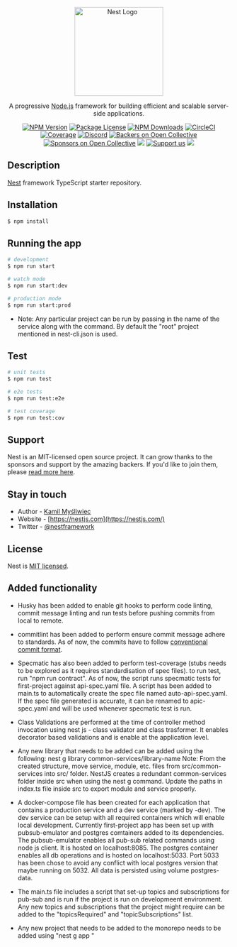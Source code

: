 <p align="center">
  <a href="http://nestjs.com/" target="blank"><img src="https://nestjs.com/img/logo-small.svg" width="200" alt="Nest Logo" /></a>
</p>

[circleci-image]: https://img.shields.io/circleci/build/github/nestjs/nest/master?token=abc123def456
[circleci-url]: https://circleci.com/gh/nestjs/nest

  <p align="center">A progressive <a href="http://nodejs.org" target="_blank">Node.js</a> framework for building efficient and scalable server-side applications.</p>
    <p align="center">
<a href="https://www.npmjs.com/~nestjscore" target="_blank"><img src="https://img.shields.io/npm/v/@nestjs/core.svg" alt="NPM Version" /></a>
<a href="https://www.npmjs.com/~nestjscore" target="_blank"><img src="https://img.shields.io/npm/l/@nestjs/core.svg" alt="Package License" /></a>
<a href="https://www.npmjs.com/~nestjscore" target="_blank"><img src="https://img.shields.io/npm/dm/@nestjs/common.svg" alt="NPM Downloads" /></a>
<a href="https://circleci.com/gh/nestjs/nest" target="_blank"><img src="https://img.shields.io/circleci/build/github/nestjs/nest/master" alt="CircleCI" /></a>
<a href="https://coveralls.io/github/nestjs/nest?branch=master" target="_blank"><img src="https://coveralls.io/repos/github/nestjs/nest/badge.svg?branch=master#9" alt="Coverage" /></a>
<a href="https://discord.gg/G7Qnnhy" target="_blank"><img src="https://img.shields.io/badge/discord-online-brightgreen.svg" alt="Discord"/></a>
<a href="https://opencollective.com/nest#backer" target="_blank"><img src="https://opencollective.com/nest/backers/badge.svg" alt="Backers on Open Collective" /></a>
<a href="https://opencollective.com/nest#sponsor" target="_blank"><img src="https://opencollective.com/nest/sponsors/badge.svg" alt="Sponsors on Open Collective" /></a>
  <a href="https://paypal.me/kamilmysliwiec" target="_blank"><img src="https://img.shields.io/badge/Donate-PayPal-ff3f59.svg"/></a>
    <a href="https://opencollective.com/nest#sponsor"  target="_blank"><img src="https://img.shields.io/badge/Support%20us-Open%20Collective-41B883.svg" alt="Support us"></a>
  <a href="https://twitter.com/nestframework" target="_blank"><img src="https://img.shields.io/twitter/follow/nestframework.svg?style=social&label=Follow"></a>
</p>
  <!--[![Backers on Open Collective](https://opencollective.com/nest/backers/badge.svg)](https://opencollective.com/nest#backer)
  [![Sponsors on Open Collective](https://opencollective.com/nest/sponsors/badge.svg)](https://opencollective.com/nest#sponsor)-->

## Description

[Nest](https://github.com/nestjs/nest) framework TypeScript starter repository.

## Installation

```bash
$ npm install
```

## Running the app

```bash
# development
$ npm run start

# watch mode
$ npm run start:dev

# production mode
$ npm run start:prod
```

- Note: Any particular project can be run by passing in the name of the service along with the command. By default the "root" project mentioned in nest-cli.json is used.

## Test

```bash
# unit tests
$ npm run test

# e2e tests
$ npm run test:e2e

# test coverage
$ npm run test:cov
```

## Support

Nest is an MIT-licensed open source project. It can grow thanks to the sponsors and support by the amazing backers. If you'd like to join them, please [read more here](https://docs.nestjs.com/support).

## Stay in touch

- Author - [Kamil Myśliwiec](https://kamilmysliwiec.com)
- Website - [https://nestjs.com](https://nestjs.com/)
- Twitter - [@nestframework](https://twitter.com/nestframework)

## License

Nest is [MIT licensed](LICENSE).

## Added functionality

- Husky has been added to enable git hooks to perform code linting, commit message linting and run tests before pushing commits from local to remote.
- commitlint has been added to perform ensure commit message adhere to standards. As of now, the commits have to follow [conventional commit format](https://conventionalcommits.org/).

- Specmatic has also been added to perform test-coverage (stubs needs to be explored as it requires standardisation of spec files). to run test, run "npm run contract". As of now, the script runs specmatic tests for first-project against api-spec.yaml file.
  A script has been added to main.ts to automatically create the spec file named auto-api-spec.yaml. If the spec file generated is accurate, it can be renamed to apic-spec.yaml and will be used whenever specmatic test is run.

- Class Validations are performed at the time of controller method invocation using nest js - class validator and class trasformer. It enables decorator based validations and is enable at the application level.

- Any new library that needs to be added can be added using the following:
  nest g library common-services/library-name
  Note: From the created structure, move service, module, etc. files from src/common-services into src/ folder. NestJS creates a redundant common-services folder inside src when using the nest g command. Update the paths in index.ts file inside src to export module and service properly.

- A docker-compose file has been created for each application that contains a production service and a dev service (marked by <service-name>-dev). The dev service can be setup with all required containers which will enable local development. Currently first-project app has been set up with pubsub-emulator and postgres comtainers added to its dependencies.
  The pubsub-emulator enables all pub-sub related commands using node js client. It is hosted on localhost:8085.
  The postgres container enables all db operations and is hosted on localhost:5033. Port 5033 has been chose to avoid any conflict with local postgres version that maybe running on 5032. All data is persisted using volume postgres-data.

- The main.ts file includes a script that set-up topics and subscriptions for pub-sub and is run if the project is run on developmeent environment. Any new topics and subscriptions that the project might require can be added to the "topicsRequired" and "topicSubscriptions" list.

- Any new project that needs to be added to the monorepo needs to be added using "nest g app <project-name>"
